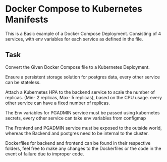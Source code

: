 # Docker Compose to Kubernetes Manifests

This is a Basic example of a Docker Compose Deployment.
Consisting of 4 services, with env variables for each service as defined in the file.

## Task

Convert the Given Docker Compose file to a Kubernetes Deployment.

Ensure a persistent storage solution for postgres data, every other service can be stateless.

Attach a Kubernetes HPA to the backend service to scale the number of replicas.
(Min- 2 replicas, Max- 5 replicas), based on the CPU usage. every other service can have a fixed number of replicas.

The Env variables for PGADMIN service must be passed using kubernetes secrets, every other service can take env variables from configmap

The Frontend and PGADMIN service must be exposed to the outside world, whereas the Backend and postgres need to be internal to the cluster.

Dockerfiles for backend and frontend can be found in their respective folders, feel free to make any changes to the Dockerfiles or the code in the event of failure due to improper code.